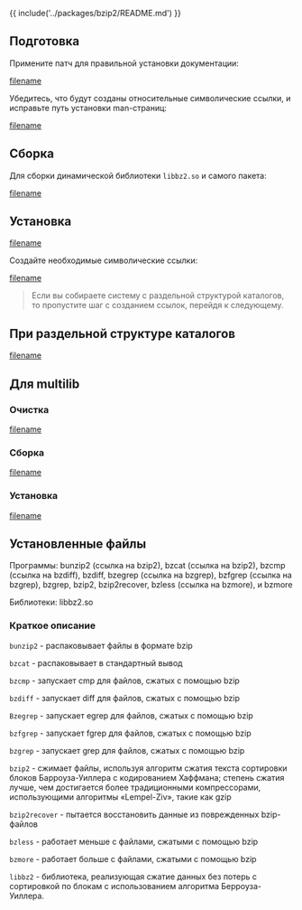 {{ include('../packages/bzip2/README.md') }}


## Подготовка

Примените патч для правильной установки документации:

[filename](../packages/bzip2/patch ':include')

Убедитесь, что будут созданы относительные символические ссылки, и исправьте путь установки man-страниц:

[filename](../packages/bzip2/prepare ':include')

## Сборка

Для сборки динамической библиотеки `libbz2.so` и самого пакета:

[filename](../packages/bzip2/build ':include')

## Установка

[filename](../packages/bzip2/install ':include')

Создайте необходимые символические ссылки:

[filename](../packages/bzip2/postinstall ':include')

> Если вы собираете систему с раздельной структурой каталогов, то пропустите шаг с созданием ссылок, перейдя к следующему.

## При раздельной структуре каталогов

[filename](../packages/bzip2/cldirs ':include')

## Для multilib

### Очистка

[filename](../packages/bzip2/multi_prepare ':include')

### Сборка

[filename](../packages/bzip2/multi_build ':include')

### Установка

[filename](../packages/bzip2/multi_install ':include')

## Установленные файлы

Программы: bunzip2 (ссылка на bzip2), bzcat (ссылка на bzip2), bzcmp (ссылка на bzdiff), bzdiff, bzegrep (ссылка на bzgrep), bzfgrep (ссылка на bzgrep), bzgrep, bzip2, bzip2recover, bzless (ссылка на bzmore), и bzmore

Библиотеки: libbz2.so

### Краткое описание

`bunzip2` - распаковывает файлы в формате bzip

`bzcat` - распаковывает в стандартный вывод

`bzcmp` - запускает cmp для файлов, сжатых с помощью bzip

`bzdiff` - запускает diff для файлов, сжатых с помощью bzip

`Bzegrep` - запускает egrep для файлов, сжатых с помощью bzip

`bzfgrep` - запускает fgrep для файлов, сжатых с помощью bzip

`bzgrep` - запускает grep для файлов, сжатых с помощью bzip

`bzip2` - сжимает файлы, используя алгоритм сжатия текста сортировки блоков Барроуза-Уиллера с кодированием Хаффмана; степень сжатия лучше, чем достигается более традиционными компрессорами, использующими алгоритмы «Lempel-Ziv», такие как gzip

`bzip2recover` - пытается восстановить данные из поврежденных bzip-файлов

`bzless` - работает меньше с файлами, сжатыми с помощью bzip

`bzmore` - работает больше с файлами, сжатыми с помощью bzip

`libbz2` - библиотека, реализующая сжатие данных без потерь с сортировкой по блокам с использованием алгоритма Берроуза-Уиллера.
